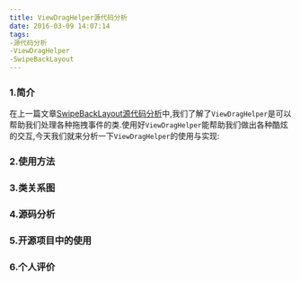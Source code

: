 ```yaml
---
title: ViewDragHelper源代码分析
date: 2016-03-09 14:07:14
tags:
-源代码分析
-ViewDragHelper
-SwipeBackLayout
---
```

### 1.简介
在上一篇文章[SwipeBackLayout源代码分析](http://skykai521.github.io/2016/03/04/SwipeBackLayout%E6%BA%90%E4%BB%A3%E7%A0%81%E5%88%86%E6%9E%90/)中,我们了解了`ViewDragHelper`是可以帮助我们处理各种拖拽事件的类.使用好`ViewDragHelper`能帮助我们做出各种酷炫的交互,今天我们就来分析一下`ViewDragHelper`的使用与实现:
<!-- more -->
### 2.使用方法

### 3.类关系图

### 4.源码分析

### 5.开源项目中的使用

### 6.个人评价

